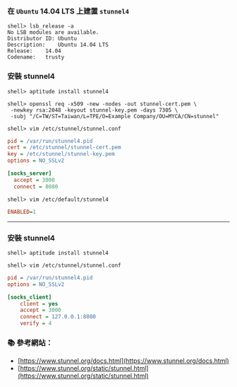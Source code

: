 ### 在 `Ubuntu` 14.04 LTS 上建置 `stunnel4`

```console
shell> lsb_release -a
No LSB modules are available.
Distributor ID:	Ubuntu
Description:	Ubuntu 14.04 LTS
Release:	14.04
Codename:	trusty
```
### 安裝 stunnel4 
```console
shell> aptitude install stunnel4
```

```console
shell> openssl req -x509 -new -nodes -out stunnel-cert.pem \
 -newkey rsa:2048 -keyout stunnel-key.pem -days 7305 \
 -subj "/C=TW/ST=Taiwan/L=TPE/O=Example Company/OU=MYCA/CN=stunnel"
```

```console
shell> vim /etc/stunnel/stunnel.conf
```

```ini
pid = /var/run/stunnel4.pid
cert = /etc/stunnel/stunnel-cert.pem
key = /etc/stunnel/stunnel-key.pem
options = NO_SSLv2

[socks_server]
  accept = 3000
  connect = 8080
```

```console
shell> vim /etc/default/stunnel4
```

```ini
ENABLED=1
```

---
### 安裝 stunnel4 
```console
shell> aptitude install stunnel4
```

```console
shell> vim /etc/stunnel/stunnel.conf
```
```ini
pid = /var/run/stunnel4.pid
options = NO_SSLv2

[socks_client]
    client = yes
    accept = 3000
    connect = 127.0.0.1:8080
    verify = 4
```





### :books: 參考網站：

- [https://www.stunnel.org/docs.html](https://www.stunnel.org/docs.html)
- [https://www.stunnel.org/static/stunnel.html](https://www.stunnel.org/static/stunnel.html)
